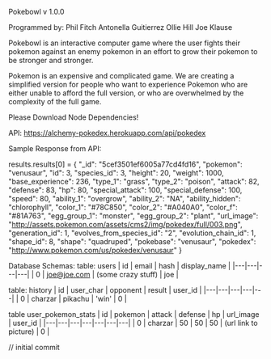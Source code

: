 Pokebowl
v 1.0.0

Programmed by:
    Phil Fitch
    Antonella Guitierrez
    Ollie Hill
    Joe Klause

Pokebowl is an interactive computer game where the user fights their pokemon against an enemy pokemon in an effort to grow their pokemon to be stronger and stronger.

Pokemon is an expensive and complicated game. We are creating a simplified version for people who want to experience Pokemon who are either unable to afford the full version, or who are overwhelmed by the complexity of the full game.

Please Download Node Dependencies!

API:
https://alchemy-pokedex.herokuapp.com/api/pokedex

Sample Response from API:

results.results[0] = {
    "_id": "5cef3501ef6005a77cd4fd16",
    "pokemon": "venusaur",
    "id": 3,
    "species_id": 3,
    "height": 20,
    "weight": 1000,
    "base_experience": 236,
    "type_1": "grass",
    "type_2": "poison",
    "attack": 82,
    "defense": 83,
    "hp": 80,
    "special_attack": 100,
    "special_defense": 100,
    "speed": 80,
    "ability_1": "overgrow",
    "ability_2": "NA",
    "ability_hidden": "chlorophyll",
    "color_1": "#78C850",
    "color_2": "#A040A0",
    "color_f": "#81A763",
    "egg_group_1": "monster",
    "egg_group_2": "plant",
    "url_image": "http://assets.pokemon.com/assets/cms2/img/pokedex/full/003.png",
    "generation_id": 1,
    "evolves_from_species_id": "2",
    "evolution_chain_id": 1,
    "shape_id": 8,
    "shape": "quadruped",
    "pokebase": "venusaur",
    "pokedex": "http://www.pokemon.com/us/pokedex/venusaur"
}



Database Schemas:
table: users
| id  | email  | hash  | display_name  |
|---|---|---|---|
| 0  | joe@joe.com  | (some crazy stuff) | joe |



table: history
| id  | user_char  | opponent  | result  | user_id  |
|---|---|---|---|---|
| 0  | charzar  | pikachu  | 'win'  | 0  |



table user_pokemon_stats
| id  | pokemon  | attack  | defense  | hp  | url_image  | user_id  |
|---|---|---|---|---|---|---|
| 0  | charzar  | 50  | 50  | 50  | (url link to picture)  | 0  |

// initial commit